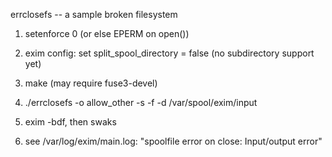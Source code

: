errclosefs -- a sample broken filesystem

1) setenforce 0 (or else EPERM on open())

2) exim config: set split_spool_directory = false (no subdirectory support yet)

3) make (may require fuse3-devel)

4) ./errclosefs -o allow_other -s -f -d /var/spool/exim/input

5) exim -bdf, then swaks

6) see /var/log/exim/main.log: "spoolfile error on close: Input/output error"
